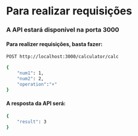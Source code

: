 <h1>Para realizar requisições</h1>

### A API estará disponível na porta 3000

#### Para realizer requisições, basta fazer:

```bash
POST http://localhost:3000/calculator/calc

{
    "num1": 1,
    "num2": 2,
    "operation":"+"
}
```

#### A resposta da API será:

```bash
{
    "result": 3
}
```
